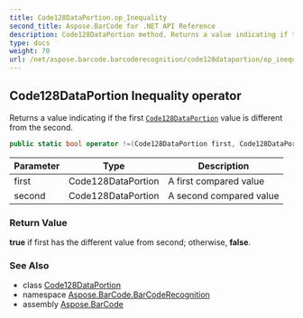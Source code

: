 ```yaml
---
title: Code128DataPortion.op_Inequality
second_title: Aspose.BarCode for .NET API Reference
description: Code128DataPortion method. Returns a value indicating if the first Code128DataPortion value is different from the second
type: docs
weight: 70
url: /net/aspose.barcode.barcoderecognition/code128dataportion/op_inequality/
---
```

## Code128DataPortion Inequality operator

Returns a value indicating if the first [`Code128DataPortion`](../) value is different from the second.

```csharp
public static bool operator !=(Code128DataPortion first, Code128DataPortion second)
```

| Parameter | Type | Description |
| --- | --- | --- |
| first | Code128DataPortion | A first compared value |
| second | Code128DataPortion | A second compared value |

### Return Value

**true** if first has the different value from second; otherwise, **false**.

### See Also

* class [Code128DataPortion](../)
* namespace [Aspose.BarCode.BarCodeRecognition](../../../aspose.barcode.barcoderecognition/)
* assembly [Aspose.BarCode](../../../)


